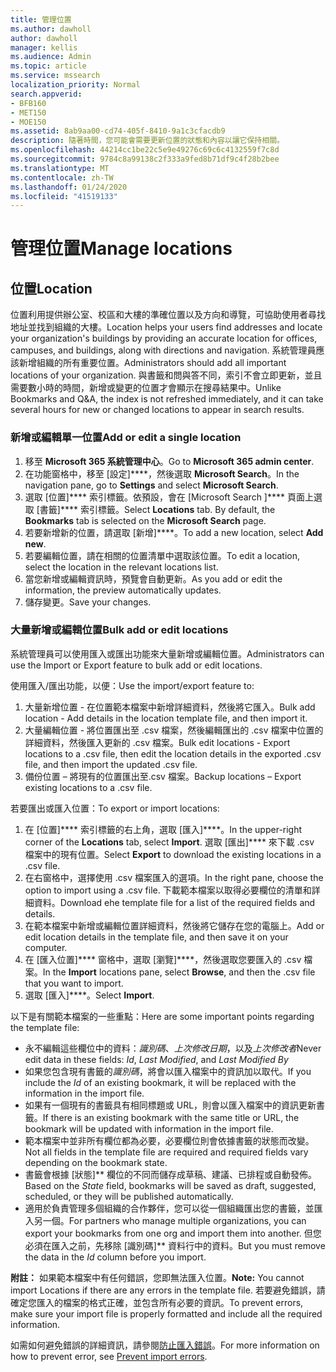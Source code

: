```yaml
---
title: 管理位置
ms.author: dawholl
author: dawholl
manager: kellis
ms.audience: Admin
ms.topic: article
ms.service: mssearch
localization_priority: Normal
search.appverid:
- BFB160
- MET150
- MOE150
ms.assetid: 8ab9aa00-cd74-405f-8410-9a1c3cfacdb9
description: 隨著時間，您可能會需要更新位置的狀態和內容以讓它保持相關。
ms.openlocfilehash: 44214cc1be22c5e9e49276c69c6c4132559f7c8d
ms.sourcegitcommit: 9784c8a99138c2f333a9fed8b71df9c4f28b2bee
ms.translationtype: MT
ms.contentlocale: zh-TW
ms.lasthandoff: 01/24/2020
ms.locfileid: "41519133"
---
```

# <a name="manage-locations"></a><span data-ttu-id="a5ada-103">管理位置</span><span class="sxs-lookup"><span data-stu-id="a5ada-103">Manage locations</span></span>

## <a name="location"></a><span data-ttu-id="a5ada-104">位置</span><span class="sxs-lookup"><span data-stu-id="a5ada-104">Location</span></span>
<span data-ttu-id="a5ada-105">位置利用提供辦公室、校區和大樓的準確位置以及方向和導覽，可協助使用者尋找地址並找到組織的大樓。</span><span class="sxs-lookup"><span data-stu-id="a5ada-105">Location helps your users find addresses and locate your organization's buildings by providing an accurate location for offices, campuses, and buildings, along with directions and navigation.</span></span> <span data-ttu-id="a5ada-106">系統管理員應該新增組織的所有重要位置。</span><span class="sxs-lookup"><span data-stu-id="a5ada-106">Administrators should add all important locations of your organization.</span></span> <span data-ttu-id="a5ada-107">與書籤和問與答不同，索引不會立即更新，並且需要數小時的時間，新增或變更的位置才會顯示在搜尋結果中。</span><span class="sxs-lookup"><span data-stu-id="a5ada-107">Unlike Bookmarks and Q&A, the index is not refreshed immediately, and it can take several hours for new or changed locations to appear in search results.</span></span>

### <a name="add-or-edit-a-single-location"></a><span data-ttu-id="a5ada-108">新增或編輯單一位置</span><span class="sxs-lookup"><span data-stu-id="a5ada-108">Add or edit a single location</span></span>
1. <span data-ttu-id="a5ada-109">移至 **Microsoft 365 系統管理中心**。</span><span class="sxs-lookup"><span data-stu-id="a5ada-109">Go to **Microsoft 365 admin center**.</span></span>
1. <span data-ttu-id="a5ada-110">在功能窗格中，移至 [設定]\*\*\*\*，然後選取 **Microsoft Search**。</span><span class="sxs-lookup"><span data-stu-id="a5ada-110">In the navigation pane, go to **Settings** and select **Microsoft Search**.</span></span>
1. <span data-ttu-id="a5ada-111">選取 [位置]\*\*\*\* 索引標籤。依預設，會在 [Microsoft Search ]\*\*\*\* 頁面上選取 [書籤]\*\*\*\* 索引標籤。</span><span class="sxs-lookup"><span data-stu-id="a5ada-111">Select **Locations** tab. By default, the **Bookmarks** tab is selected on the **Microsoft Search** page.</span></span>
1. <span data-ttu-id="a5ada-112">若要新增新的位置，請選取 [新增]\*\*\*\*。</span><span class="sxs-lookup"><span data-stu-id="a5ada-112">To add a new location, select **Add new**.</span></span>
1. <span data-ttu-id="a5ada-113">若要編輯位置，請在相關的位置清單中選取該位置。</span><span class="sxs-lookup"><span data-stu-id="a5ada-113">To edit a location, select the location in the relevant locations list.</span></span>
1. <span data-ttu-id="a5ada-114">當您新增或編輯資訊時，預覽會自動更新。</span><span class="sxs-lookup"><span data-stu-id="a5ada-114">As you add or edit the information, the preview automatically updates.</span></span>
1. <span data-ttu-id="a5ada-115">儲存變更。</span><span class="sxs-lookup"><span data-stu-id="a5ada-115">Save your changes.</span></span>

### <a name="bulk-add-or-edit-locations"></a><span data-ttu-id="a5ada-116">大量新增或編輯位置</span><span class="sxs-lookup"><span data-stu-id="a5ada-116">Bulk add or edit locations</span></span>
<span data-ttu-id="a5ada-117">系統管理員可以使用匯入或匯出功能來大量新增或編輯位置。</span><span class="sxs-lookup"><span data-stu-id="a5ada-117">Administrators can use the Import or Export feature to bulk add or edit locations.</span></span> 

<span data-ttu-id="a5ada-118">使用匯入/匯出功能，以便：</span><span class="sxs-lookup"><span data-stu-id="a5ada-118">Use the import/export feature to:</span></span>
1. <span data-ttu-id="a5ada-119">大量新增位置 - 在位置範本檔案中新增詳細資料，然後將它匯入。</span><span class="sxs-lookup"><span data-stu-id="a5ada-119">Bulk add location - Add details in the location template file, and then import it.</span></span> 
1. <span data-ttu-id="a5ada-120">大量編輯位置 - 將位置匯出至 .csv 檔案，然後編輯匯出的 .csv 檔案中位置的詳細資料，然後匯入更新的 .csv 檔案。</span><span class="sxs-lookup"><span data-stu-id="a5ada-120">Bulk edit locations - Export locations to a .csv file, then edit the location details in the exported .csv file, and then import the updated .csv file.</span></span>
1. <span data-ttu-id="a5ada-121">備份位置 – 將現有的位置匯出至.csv 檔案。</span><span class="sxs-lookup"><span data-stu-id="a5ada-121">Backup locations – Export existing locations to a .csv file.</span></span>

<span data-ttu-id="a5ada-122">若要匯出或匯入位置：</span><span class="sxs-lookup"><span data-stu-id="a5ada-122">To export or import locations:</span></span>
1. <span data-ttu-id="a5ada-123">在 [位置]\*\*\*\* 索引標籤的右上角，選取 [匯入]\*\*\*\*。</span><span class="sxs-lookup"><span data-stu-id="a5ada-123">In the upper-right corner of the **Locations** tab, select **Import**.</span></span>
<span data-ttu-id="a5ada-124">選取 [匯出]\*\*\*\* 來下載 .csv 檔案中的現有位置。</span><span class="sxs-lookup"><span data-stu-id="a5ada-124">Select **Export** to download the existing locations in a .csv file.</span></span>
1. <span data-ttu-id="a5ada-125">在右窗格中，選擇使用 .csv 檔案匯入的選項。</span><span class="sxs-lookup"><span data-stu-id="a5ada-125">In the right pane, choose the option to import using a .csv file.</span></span> <span data-ttu-id="a5ada-126">下載範本檔案以取得必要欄位的清單和詳細資料。</span><span class="sxs-lookup"><span data-stu-id="a5ada-126">Download ehe template file for a list of the required fields and details.</span></span>
1. <span data-ttu-id="a5ada-127">在範本檔案中新增或編輯位置詳細資料，然後將它儲存在您的電腦上。</span><span class="sxs-lookup"><span data-stu-id="a5ada-127">Add or edit location details in the template file, and then save it on your computer.</span></span> 
1. <span data-ttu-id="a5ada-128">在 [匯入位置]\*\*\*\* 窗格中，選取 [瀏覽]\*\*\*\*，然後選取您要匯入的 .csv 檔案。</span><span class="sxs-lookup"><span data-stu-id="a5ada-128">In the **Import** locations pane, select **Browse**, and then the .csv file that you want to import.</span></span>
1. <span data-ttu-id="a5ada-129">選取 [匯入]\*\*\*\*。</span><span class="sxs-lookup"><span data-stu-id="a5ada-129">Select **Import**.</span></span>

<span data-ttu-id="a5ada-130">以下是有關範本檔案的一些重點：</span><span class="sxs-lookup"><span data-stu-id="a5ada-130">Here are some important points regarding the template file:</span></span>
- <span data-ttu-id="a5ada-131">永不編輯這些欄位中的資料：*識別碼*、*上次修改日期*，以及*上次修改者*</span><span class="sxs-lookup"><span data-stu-id="a5ada-131">Never edit data in these fields: *Id*, *Last Modified*, and *Last Modified By*</span></span>
- <span data-ttu-id="a5ada-132">如果您包含現有書籤的*識別碼*，將會以匯入檔案中的資訊加以取代。</span><span class="sxs-lookup"><span data-stu-id="a5ada-132">If you include the *Id* of an existing bookmark, it will be replaced with the information in the import file.</span></span>
- <span data-ttu-id="a5ada-133">如果有一個現有的書籤具有相同標題或 URL，則會以匯入檔案中的資訊更新書籤。</span><span class="sxs-lookup"><span data-stu-id="a5ada-133">If there is an existing bookmark with the same title or URL, the bookmark will be updated with information in the import file.</span></span>
- <span data-ttu-id="a5ada-134">範本檔案中並非所有欄位都為必要，必要欄位則會依據書籤的狀態而改變。</span><span class="sxs-lookup"><span data-stu-id="a5ada-134">Not all fields in the template file are required and required fields vary depending on the bookmark state.</span></span>
- <span data-ttu-id="a5ada-135">書籤會根據 [狀態]\*\* 欄位的不同而儲存成草稿、建議、已排程或自動發佈。</span><span class="sxs-lookup"><span data-stu-id="a5ada-135">Based on the *State* field, bookmarks will be saved as draft, suggested, scheduled, or they will be published automatically.</span></span>
- <span data-ttu-id="a5ada-136">適用於負責管理多個組織的合作夥伴，您可以從一個組織匯出您的書籤，並匯入另一個。</span><span class="sxs-lookup"><span data-stu-id="a5ada-136">For partners who manage multiple organizations, you can export your bookmarks from one org and import them into another.</span></span> <span data-ttu-id="a5ada-137">但您必須在匯入之前，先移除 [識別碼]\*\* 資料行中的資料。</span><span class="sxs-lookup"><span data-stu-id="a5ada-137">But you must remove the data in the *Id* column before you import.</span></span>

<span data-ttu-id="a5ada-138">**附註：** 如果範本檔案中有任何錯誤，您即無法匯入位置。</span><span class="sxs-lookup"><span data-stu-id="a5ada-138">**Note:** You cannot import Locations if there are any errors in the template file.</span></span> <span data-ttu-id="a5ada-139">若要避免錯誤，請確定您匯入的檔案的格式正確，並包含所有必要的資訊。</span><span class="sxs-lookup"><span data-stu-id="a5ada-139">To prevent errors, make sure your import file is properly formatted and include all the required information.</span></span> 

<span data-ttu-id="a5ada-140">如需如何避免錯誤的詳細資訊，請參閱[防止匯入錯誤](manage-bookmarks.md#prevent-import-errors)。</span><span class="sxs-lookup"><span data-stu-id="a5ada-140">For more information on how to prevent error, see [Prevent import errors](manage-bookmarks.md#prevent-import-errors).</span></span>
